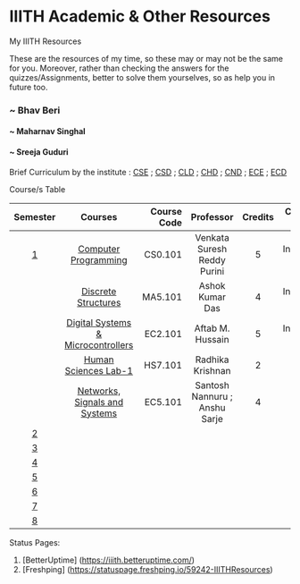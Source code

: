 # IIITH Academic & Other Resources
My IIITH Resources

These are the resources of my time, so these may or may not be the same for you. Moreover, rather than checking the answers for the quizzes/Assignments, better to solve them yourselves, so as help you in future too.

### ~ Bhav Beri
#### ~ Maharnav Singhal
#### ~ Sreeja Guduri

Brief Curriculum by the institute : [CSE](https://www.iiit.ac.in/academics/curriculum/undergraduate/cse/) ; [CSD](https://www.iiit.ac.in/academics/curriculum/undergraduate/csd/) ; [CLD](https://www.iiit.ac.in/academics/curriculum/undergraduate/cld/) ; [CHD](https://www.iiit.ac.in/academics/curriculum/undergraduate/chd/) ; [CND](https://www.iiit.ac.in/academics/curriculum/undergraduate/cnd/) ; [ECE](https://www.iiit.ac.in/academics/curriculum/undergraduate/ece/) ; [ECD](https://www.iiit.ac.in/academics/curriculum/undergraduate/ecd/)

Course/s Table

|Semester | Courses | Course Code | Professor | Credits | Course Type | 
| :--------: | :-----------------: | -------: | :---------------: | :-------: | ----------: |
| [1](https://github.com/bhavberi/IIITH-Resources/tree/main/Semester-1) | [Computer Programming](https://github.com/bhavberi/IIITH-Resources/tree/main/Semester-1/Computer_Programming) | CS0.101 | Venkata Suresh Reddy Purini | 5 | Institute Core | 
|  | [Discrete Structures](https://github.com/bhavberi/IIITH-Resources/tree/main/Semester-1/Discrete_Structures) | MA5.101 | Ashok Kumar Das | 4 | Institute Core | 
|  | [Digital Systems & Microcontrollers](https://github.com/bhavberi/IIITH-Resources/tree/main/Semester-1/Digital_System%26Microcontrollers) | EC2.101 | Aftab M. Hussain | 5 | Institute Core | 
|  | [Human Sciences Lab-1](https://github.com/bhavberi/IIITH-Resources/tree/main/Semester-1/Human_Sciences_Lab1) | HS7.101 | Radhika Krishnan | 2 | CHD Core |
|  | [Networks, Signals and Systems](https://github.com/bhavberi/IIITH-Resources/tree/main/Semester-1/Networks_Signals_and_Systems) | EC5.101 | Santosh Nannuru ; Anshu Sarje | 4 | UG Core |
| [2](https://github.com/bhavberi/IIITH-Resources) |  |  |  |  |  | 
| [3](https://github.com/bhavberi/IIITH-Resources) |  |  |  |  |  | 
| [4](https://github.com/bhavberi/IIITH-Resources) |  |  |  |  |  | 
| [5](https://github.com/bhavberi/IIITH-Resources) |  |  |  |  |  | 
| [6](https://github.com/bhavberi/IIITH-Resources) |  |  |  |  |  | 
| [7](https://github.com/bhavberi/IIITH-Resources) |  |  |  |  |  | 
| [8](https://github.com/bhavberi/IIITH-Resources) |  |  |  |  |  | 

<!--- Replace the above semester wise for further additions
| [2](https://github.com/bhavberi/IIITH-Resources/tree/main/Semester-2) |  |  |  |  |  | 
| [3](https://github.com/bhavberi/IIITH-Resources/tree/main/Semester-3) |  |  |  |  |  | 
| [4](https://github.com/bhavberi/IIITH-Resources/tree/main/Semester-4) |  |  |  |  |  | 
| [5](https://github.com/bhavberi/IIITH-Resources/tree/main/Semester-5) |  |  |  |  |  | 
| [6](https://github.com/bhavberi/IIITH-Resources/tree/main/Semester-6) |  |  |  |  |  | 
| [7](https://github.com/bhavberi/IIITH-Resources/tree/main/Semester-7) |  |  |  |  |  | 
| [8](https://github.com/bhavberi/IIITH-Resources/tree/main/Semester-8) |  |  |  |  |  | 
--->
Status Pages:
  1. [BetterUptime] (https://iiith.betteruptime.com/)
  2. [Freshping] (https://statuspage.freshping.io/59242-IIITHResources)
